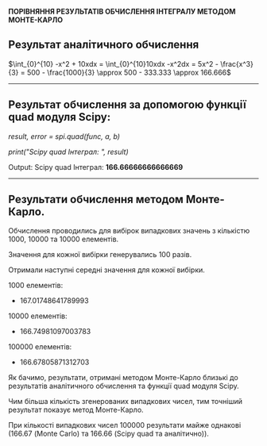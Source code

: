 **ПОРІВНЯННЯ РЕЗУЛЬТАТІВ ОБЧИСЛЕННЯ ІНТЕГРАЛУ МЕТОДОМ МОНТЕ-КАРЛО**

Результат аналітичного обчислення
-------------------------------------------------------------------
$\int_{0}^{10} -x^2 + 10xdx = \int_{0}^{10}10xdx -x^2dx = 5x^2 - \frac{x^3}{3} = 500 - \frac{1000}{3} \approx  500 - 333.333 \approx 166.666$

-------------------------------------------------------------------

Результат обчислення за допомогою функції quad модуля Scipy:
-------------------------------------------------------------------
*result, error = spi.quad(func, a, b)*

*print("Scipy quad Інтеграл: ", result)*

Output: Scipy quad Інтеграл:  **166.66666666666669**

-------------------------------------------------------------------
Результати обчислення методом Монте-Карло.
-------------------------------------------------------------------

Обчислення проводились для вибірок випадкових значень з кількістю 1000, 10000 та 10000 елементів.

Значення для кожної вибірки генерувались 100 разів.

Отримали наступні середні значення для кожної вибірки.

1000 елементів:

- 167.01748641789993 

10000 елементів:

- 166.74981097003783

100000 елементів:

- 166.67805871312703

Як бачимо, результати, отримані методом Монте-Карло близькі до результатів аналітичного обчислення та функції quad модуля Scipy.

Чим більша кількість згенерованих випадкових чисел, тим точніший результат показує метод Монте-Карло.

При кількості випадкових чисел 100000 результати майже однакові (166.67 (Monte Carlo) та 166.66 (Scipy quad та аналітично)).